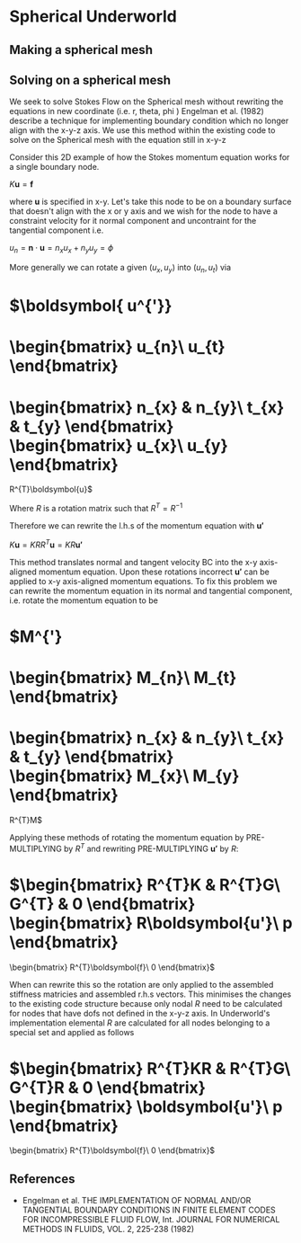 Spherical Underworld
====================

Making a spherical mesh
---------------------


Solving on a spherical mesh
---------------------------
We seek to solve Stokes Flow on the Spherical mesh without rewriting the equations in new coordinate (i.e. r, theta, phi )
Engelman et al. (1982) describe a technique for implementing boundary condition which no longer align with the x-y-z axis. We use this method within the existing code to solve on the Spherical mesh with the equation still in x-y-z

Consider this 2D example of how the Stokes momentum equation works for a single boundary node.

$K\boldsymbol{u}=\boldsymbol{f}$

where $\boldsymbol{u}$ is specified in x-y. Let's take this node to be on a boundary surface that doesn't align with the x or y axis and we wish for the node to have a constraint velocity for it normal component and uncontraint for the tangential component i.e. 

$u_{n}=\boldsymbol{n}\cdot\boldsymbol{u} = n_{x}u_{x} + n_{y}u_{y} = \phi$

More generally we can rotate a given $(u_{x}, u_{y})$ into $(u_{n}, u_{t})$ via 

$\boldsymbol{ u^{'}}
=
\begin{bmatrix}
u_{n}\\
u_{t} 
\end{bmatrix}
= 
\begin{bmatrix}
n_{x} & n_{y}\\ 
t_{x} & t_{y}
\end{bmatrix}
\begin{bmatrix}
u_{x}\\
u_{y}
\end{bmatrix}
=
R^{T}\boldsymbol{u}$

Where $R$ is a rotation matrix such that $R^{T}=R^{-1}$

Therefore we can rewrite the l.h.s of the momentum equation with $\boldsymbol{u'}$

$K\boldsymbol{u}=KRR^{T}\boldsymbol{u}=KR\boldsymbol{u'}$

This method translates normal and tangent velocity BC into the x-y axis-aligned momentum equation. Upon these rotations incorrect $\boldsymbol{u'}$ can be applied to x-y axis-aligned momentum equations. To fix this problem we can rewrite the momentum equation in its normal and tangential component, i.e. rotate the momentum equation to be 

$M^{'}
=
\begin{bmatrix}
M_{n}\\
M_{t} 
\end{bmatrix}
= 
\begin{bmatrix}
n_{x} & n_{y}\\ 
t_{x} & t_{y}
\end{bmatrix}
\begin{bmatrix}
M_{x}\\
M_{y}
\end{bmatrix}
=
R^{T}M$

Applying these methods of rotating the momentum equation by PRE-MULTIPLYING by $R^{T}$ and rewriting PRE-MULTIPLYING $\boldsymbol{u'}$ by $R$:

$\begin{bmatrix}
R^{T}K & R^{T}G\\ 
G^{T} & 0
\end{bmatrix}
\begin{bmatrix}
R\boldsymbol{u'}\\
p
\end{bmatrix}
=
\begin{bmatrix}
R^{T}\boldsymbol{f}\\
0
\end{bmatrix}$

When can rewrite this so the rotation are only applied to the assembled stiffness matricies and assembled r.h.s vectors. This minimises the changes to the existing code structure because only nodal $R$ need to be calculated for nodes that have dofs not defined in the x-y-z axis. In Underworld's implementation elemental $R$ are calculated for all nodes belonging to a special set and applied as follows

$\begin{bmatrix}
R^{T}KR & R^{T}G\\ 
G^{T}R & 0
\end{bmatrix}
\begin{bmatrix}
\boldsymbol{u'}\\
p
\end{bmatrix}
=
\begin{bmatrix}
R^{T}\boldsymbol{f}\\
0
\end{bmatrix}$


References
----------
* Engelman et al. THE IMPLEMENTATION OF NORMAL AND/OR TANGENTIAL BOUNDARY CONDITIONS IN FINITE ELEMENT CODES FOR INCOMPRESSIBLE FLUID FLOW, Int. JOURNAL FOR NUMERICAL METHODS IN FLUIDS, VOL. 2, 225-238 (1982)
